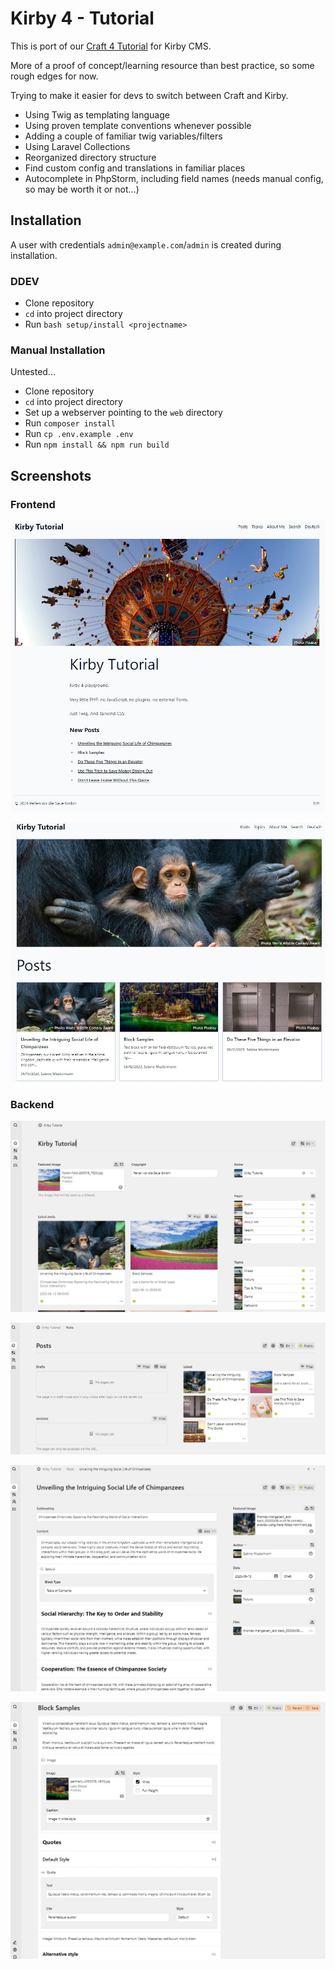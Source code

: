 # Kirby 4 - Tutorial

This is port of our [Craft 4 Tutorial](https://github.com/wsydney76/craft4-tutorial) for Kirby CMS.

More of a proof of concept/learning resource than best practice, so some rough edges for now.

Trying to make it easier for devs to switch between Craft and Kirby.

* Using Twig as templating language
* Using proven template conventions whenever possible
* Adding a couple of familiar twig variables/filters
* Using Laravel Collections
* Reorganized directory structure
* Find custom config and translations in familiar places
* Autocomplete in PhpStorm, including field names (needs manual config, so may be worth it or not...)

## Installation

A user with credentials `admin@example.com`/`admin` is created during installation.

### DDEV

* Clone repository
* `cd` into project directory
* Run `bash setup/install <projectname>`

### Manual Installation

Untested...

* Clone repository
* `cd` into project directory
* Set up a webserver pointing to the `web` directory
* Run `composer install`
* Run `cp .env.example .env`
* Run `npm install && npm run build`

## Screenshots

### Frontend

![Screenshot home page](/screenshot-home.jpg)

![Screenshot post index page](/screenshot-posts.jpg)

### Backend

![Screenshot Dashboard](/screenshot-dashboard.jpg)

![Screenshot Posts](/screenshot-posts-backend.jpg)

![Screenshot Post](/screenshot-post-backend.jpg)

![Screenshot Post](/screenshot-post2-backend.jpg)

